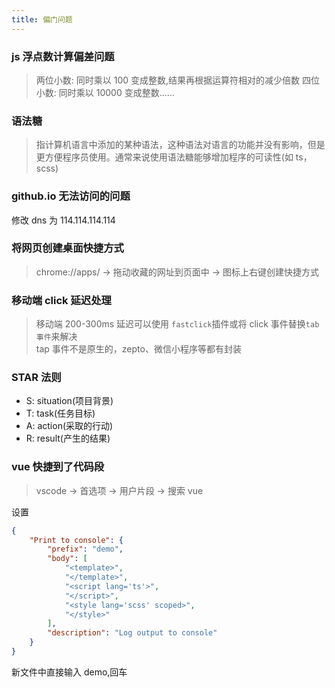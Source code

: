 ```yaml
---
title: 偏门问题
---
```


### js 浮点数计算偏差问题

> 两位小数: 同时乘以 100 变成整数,结果再根据运算符相对的减少倍数
> 四位小数: 同时乘以 10000 变成整数......

### 语法糖

> 指计算机语言中添加的某种语法，这种语法对语言的功能并没有影响，但是更方便程序员使用。通常来说使用语法糖能够增加程序的可读性(如 ts，scss)

### github.io 无法访问的问题

修改 dns 为 114.114.114.114

### 将网页创建桌面快捷方式

> chrome://apps/ -> 拖动收藏的网址到页面中 -> 图标上右键创建快捷方式

### 移动端 click 延迟处理

> 移动端 200-300ms 延迟可以使用 `fastclick`插件或将 click 事件替换`tab事件`来解决  
>  tap 事件不是原生的，zepto、微信小程序等都有封装

### STAR 法则

-   S: situation(项目背景)
-   T: task(任务目标)
-   A: action(采取的行动)
-   R: result(产生的结果)

### vue 快捷到了代码段

> vscode -> 首选项 -> 用户片段 -> 搜索 vue

设置

```json
{
    "Print to console": {
        "prefix": "demo",
        "body": [
            "<template>",
            "</template>",
            "<script lang='ts'>",
            "</script>",
            "<style lang='scss' scoped>",
            "</style>"
        ],
        "description": "Log output to console"
    }
}
```

新文件中直接输入 demo,回车
